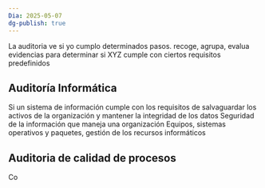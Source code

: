 ```yaml
---
Dia: 2025-05-07
dg-publish: true
---
```

La auditoria ve si yo cumplo determinados pasos. recoge, agrupa, evalua evidencias para determinar si XYZ cumple con ciertos requisitos predefinidos


## Auditoría Informática
Si un sistema de información cumple con los requisitos de salvaguardar los activos de la organización y mantener la integridad de los datos
Seguridad de la información que maneja una organización
Equipos, sistemas operativos y paquetes, gestión de los recursos informáticos


## Auditoria de calidad de procesos 
Co
